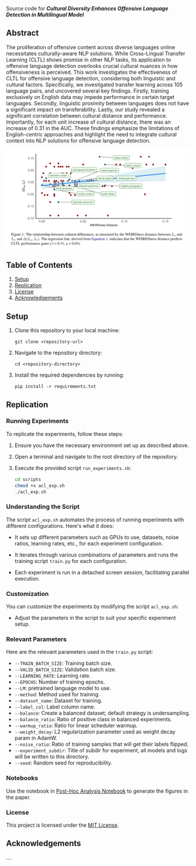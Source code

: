 Source code for _**Cultural Diversity Enhances Offensive Language Detection in Multilingual Model**_

## Abstract
The proliferation of offensive content across diverse languages online necessitates culturally-aware NLP solutions. While Cross-Lingual Transfer Learning (CLTL) shows promise in other NLP tasks, its application to offensive language detection overlooks crucial cultural nuances in how offensiveness is perceived. This work investigates the effectiveness of CLTL for offensive language detection, considering both linguistic and cultural factors. Specifically, we investigated transfer learning across 105 language pairs, and uncovered several key findings. Firstly, training exclusively on English data may impede performance in certain target languages. Secondly, linguistic proximity between languages does not have a significant impact on transferability. Lastly, our study revealed a significant correlation between cultural distance and performance. Importantly, for each unit increase of cultural distance, there was an increase of 0.31 in the AUC. These findings emphasize the limitations of English-centric approaches and highlight the need to integrate cultural context into NLP solutions for offensive language detection.

![Figure 1: comparison of learning dynamics over train and validation set for LoRA and fine-tuning](img/Figure1-crosscultural.png)



## Table of Contents

1. [Setup](#setup)
2. [Replication](#replication)
4. [License](#license)
5. [Acknowledgements](#acknowledgements)

<a name="setup"></a>
## Setup

1. Clone this repository to your local machine:

    ```
    git clone <repository-url>
    ```

2. Navigate to the repository directory:

    ```
    cd <repository-directory>
    ```

3. Install the required dependencies by running:

    ```
    pip install -r requirements.txt
    ```
<a name="replication"></a>
## Replication

### Running Experiments

To replicate the experiments, follow these steps:

1. Ensure you have the necessary environment set up as described above.

2. Open a terminal and navigate to the root directory of the repository.

3. Execute the provided script `run_experiments.sh`:

    ```bash
    cd scripts
    chmod +x acl_exp.sh
    ./acl_exp.sh
    ```

### Understanding the Script

The script `acl_exp.sh` automates the process of running experiments with different configurations. Here's what it does:

- It sets up different parameters such as GPUs to use, datasets, noise ratios, learning rates, etc., for each experiment configuration.

- It iterates through various combinations of parameters and runs the training script `train.py` for each configuration.

- Each experiment is run in a detached screen session, facilitating parallel execution.

### Customization

You can customize the experiments by modifying the script `acl_exp.sh`:

- Adjust the parameters in the script to suit your specific experiment setup.

### Relevant Parameters

Here are the relevant parameters used in the `train.py` script:

- `--TRAIN_BATCH_SIZE`: Training batch size.
- `--VALID_BATCH_SIZE`: Validation batch size.
- `--LEARNING_RATE`: Learning rate.
- `--EPOCHS`: Number of training epochs.
- `--LM`: pretrained language model to use.
- `--method`: Method used for training.
- `--dataset_name`: Dataset for training.
- `--label_col`: Label column name.
- `--balance`: Create a balanced dataset; default strategy is undersampling.
- `--balance_ratio`: Ratio of positive class in balanced experiments.
- `--warmup_ratio`: Ratio for linear scheduler warmup.
- `--weight_decay`: L2 regularization parameter used as weight decay param in AdamW.
- `--noise_ratio`: Ratio of training samples that will get their labels flipped.
- `--experiment_subdir`: Title of subdir for experiment, all models and logs will be written to this directory.
- `--seed`: Random seed for reproducibility.

### Notebooks

Use the notebook in [Post-Hoc Analysis Notebook](notebooks/post-hoc-analysis.ipynb) to generate the figures in the paper.
### License

This project is licensed under the [MIT License](LICENSE).

## Acknowledgements

....

